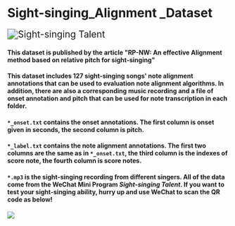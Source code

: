 # Sight-singing_Alignment _Dataset

<img src="G:\共享文档\Sight-singing_Alignment_Dataset\images\icon.png" alt="Sight-singing Talent" style="zoom:150%;" />

#### This dataset is published by the article **"RP-NW: An effective Alignment method based on relative pitch for sight-singing"**

#### This dataset includes 127 sight-singing songs' note alignment annotations that can be used to evaluation note alignment algorithms.  In addition, there are also a corresponding music recording and a file of onset annotation and pitch that can be used for note transcription  in each folder.

#### `*_onset.txt` contains the onset annotations. The first column is onset given in seconds, the second column is pitch.

#### `*_label.txt` contains the note alignment annotations. The first two columns are the same as in `*_onset.txt`, the third column is the indexes of score note, the fourth column is score notes.

#### `*.mp3` is the sight-singing recording from different singers. All of the data come from the WeChat   Mini Program *Sight-singing Talent*. If you want to test your sight-singing ability, hurry up and use WeChat to scan the QR code as below!

![](G:\共享文档\Sight-singing_Alignment_Dataset\images\qr.jpg)

